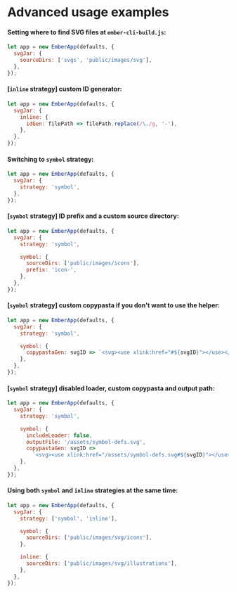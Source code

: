 # Advanced usage examples

#### Setting where to find SVG files at `ember-cli-build.js`:

```javascript
let app = new EmberApp(defaults, {
  svgJar: {
    sourceDirs: ['svgs', 'public/images/svg'],
  },
});
```

#### [`inline` strategy] custom ID generator:

```javascript
let app = new EmberApp(defaults, {
  svgJar: {
    inline: {
      idGen: filePath => filePath.replace(/\./g, '-'),
    },
  },
});
```

#### Switching to `symbol` strategy:

```javascript
let app = new EmberApp(defaults, {
  svgJar: {
    strategy: 'symbol',
  },
});
```

#### [`symbol` strategy] ID prefix and a custom source directory:

```javascript
let app = new EmberApp(defaults, {
  svgJar: {
    strategy: 'symbol',

    symbol: {
      sourceDirs: ['public/images/icons'],
      prefix: 'icon-',
    },
  },
});
```

#### [`symbol` strategy] custom copypasta if you don't want to use the helper:

```javascript
let app = new EmberApp(defaults, {
  svgJar: {
    strategy: 'symbol',

    symbol: {
      copypastaGen: svgID => `<svg><use xlink:href="#${svgID}"></use></svg>`,
    },
  },
});
```

#### [`symbol` strategy] disabled loader, custom copypasta and output path:

```javascript
let app = new EmberApp(defaults, {
  svgJar: {
    strategy: 'symbol',

    symbol: {
      includeLoader: false,
      outputFile: '/assets/symbol-defs.svg',
      copypastaGen: svgID =>
        `<svg><use xlink:href="/assets/symbol-defs.svg#${svgID}"></use></svg>`,
    },
  },
});
```

#### Using both `symbol` and `inline` strategies at the same time:

```javascript
let app = new EmberApp(defaults, {
  svgJar: {
    strategy: ['symbol', 'inline'],

    symbol: {
      sourceDirs: ['public/images/svg/icons'],
    },

    inline: {
      sourceDirs: ['public/images/svg/illustrations'],
    },
  },
});
```
